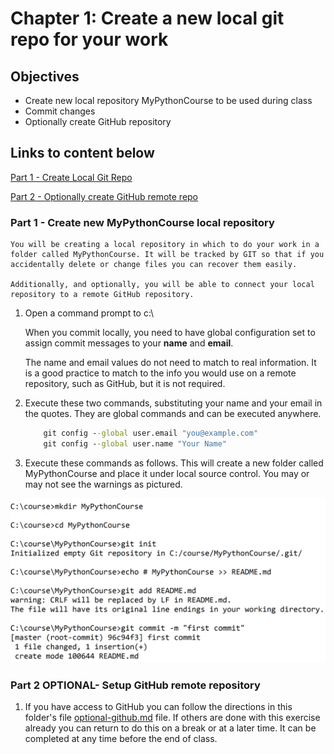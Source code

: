 # Chapter 1: Create a new local git repo for your work

## Objectives

* Create new local repository MyPythonCourse to be used during class
* Commit changes
* Optionally create GitHub repository

## Links to content below

[Part 1 - Create Local Git Repo](#part-1---create-new-mypythoncourse-local-repository)

[Part 2 - Optionally create GitHub remote repo](#part-2-optional--setup-github-remote-repository)


### **Part 1 - Create new MyPythonCourse local repository**

    You will be creating a local repository in which to do your work in a folder called MyPythonCourse. It will be tracked by GIT so that if you accidentally delete or change files you can recover them easily. 

    Additionally, and optionally, you will be able to connect your local repository to a remote GitHub repository. 

1.  Open a command prompt to c:\

    When you commit locally, you need to have global configuration set to assign commit messages to your **name** and **email**.

    The name and email values do not need to match to real information. It is a good practice to match to the info you would use on a remote repository, such as  GitHub, but it is not required.

2. Execute these two commands, substituting your name and your email in the quotes. They are global commands and can be executed anywhere. 

    ```bat
        git config --global user.email "you@example.com"
        git config --global user.name "Your Name"
    ```

3. Execute these commands as follows. This will create a new folder called MyPythonCourse and place it under local source control. You may or may not see the warnings as pictured.
   
![GitInit](../screenshots/3create-my-python-course.png)



### **Part 2 OPTIONAL- Setup GitHub remote repository**

1. If you have access to GitHub you can follow the directions in this folder's file [optional-github.md](./optional-github.md)  file. If others are done with this exercise already you can return to do this on a break or at a later time. It can be completed at any time before the end of class.

